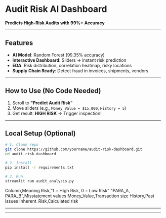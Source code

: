 # Audit Risk AI Dashboard  
**Predicts High-Risk Audits with 99%+ Accuracy**  


---

## Features
- **AI Model**: Random Forest (99.35% accuracy)
- **Interactive Dashboard**: Sliders → instant risk prediction
- **EDA**: Risk distribution, correlation heatmap, risky locations
- **Supply Chain Ready**: Detect fraud in invoices, shipments, vendors

---

## How to Use (No Code Needed)


1. Scroll to **"Predict Audit Risk"**
2. Move sliders (e.g., `Money Value = $15,000`, `History = 5`)
3. Get result: **HIGH RISK** → Trigger inspection!

---

## Local Setup (Optional)

```bash
# 1. Clone repo
git clone https://github.com/yourname/audit-risk-dashboard.git
cd audit-risk-dashboard

# 2. Install
pip install -r requirements.txt

# 3. Run
streamlit run audit_analysis.py

```
Column,Meaning
Risk,"1 = High Risk, 0 = Low Risk"
"PARA_A, PARA_B",Misstatement values
Money_Value,Transaction size
History,Past issues
Inherent_Risk,Calculated risk


---


---





